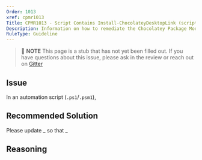 ```yaml
---
Order: 1013
xref: cpmr1013
Title: CPMR1013 - Script Contains Install-ChocolateyDesktopLink (script)
Description: Information on how to remediate the Chocolatey Package Moderation Rule 1013
RuleType: Guideline
---
```


> :memo: **NOTE** This page is a stub that has not yet been filled out. If you have questions about this issue, please ask in the review or reach out on [Gitter](https://gitter.im/chocolatey/chocolatey.org)

## Issue

In an automation script (`.ps1`/`.psm1`),

## Recommended Solution

Please update _ so that _

## Reasoning
